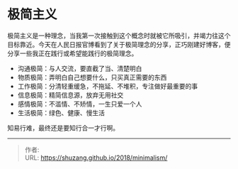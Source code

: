 # 极简主义


极简主义是一种理念，当我第一次接触到这个概念时就被它所吸引，并竭力往这个目标靠近。今天在人民日报官博看到了关于极简理念的分享，正巧刚建好博客，便分享一些我正在践行或希望能践行的极简理念。  

- 沟通极简：与人交流，要直截了当、清楚明白
- 物质极简：弄明白自己想要什么，只买真正需要的东西
- 工作极简：分清轻重缓急，不拖延、不堆积，专注做好最重要的事
- 信息极简：精简信息源，放弃无用社交
- 感情极简：不滥情、不矫情，一生只爱一个人
- 生活极简：绿色、健康、慢生活  

知易行难，最终还是要知行合一才行啊。


---

> 作者:   
> URL: https://shuzang.github.io/2018/minimalism/  

